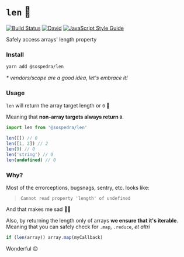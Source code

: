 `len` 🍥
========

[![Build Status](https://travis-ci.org/sospedra/len.svg?branch=master)](https://travis-ci.org/sospedra/len)
[![David](https://img.shields.io/david/sospedra/len.svg)]()
[![JavaScript Style Guide](https://img.shields.io/badge/code_style-standard-brightgreen.svg)](https://standardjs.com)


Safely access arrays' length property

### Install

```bash
yarn add @sospedra/len
```

*\* vendors/scope are a good idea, let's embrace it!*

### Usage

`len` will return the array target length or `0` 👀

Meaning that **non-array targets always return `0`**.

```js
import len from '@sospedra/len'

len([]) // 0
len([1, 2]) // 2
len(9) // 0
len('string') // 0
len(undefined) // 0
```

### Why?

Most of the errorceptions, bugsnags, sentry, etc. looks like:

> `Cannot read property 'length' of undefined`

And that makes me sad 🤷‍♀️

Also, by returning the length only of arrays **we ensure that it's iterable**.
Meaning that you can safely check for `.map`, `.reduce`, *et altri*

```js
if (len(array)) array.map(myCallback)
```

Wonderful 😍

